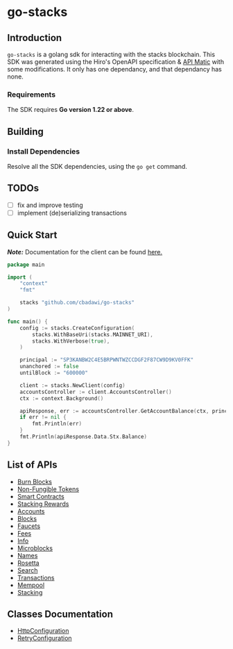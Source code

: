 # go-stacks

## Introduction

`go-stacks` is a golang sdk for interacting with the stacks blockchain.
This SDK was generated using the Hiro's OpenAPI specification & [API Matic](https://www.apimatic.io/) with some modifications. It only has one dependancy, and that dependancy has none.

### Requirements

The SDK requires **Go version 1.22 or above**.

## Building

### Install Dependencies

Resolve all the SDK dependencies, using the `go get` command.

## TODOs

- [ ] fix and improve testing
- [ ] implement (de)serializing transactions

## Quick Start

**_Note:_** Documentation for the client can be found [here.](doc/client.md)

```go
package main

import (
	"context"
	"fmt"

	stacks "github.com/cbadawi/go-stacks"
)

func main() {
	config := stacks.CreateConfiguration(
		stacks.WithBaseUri(stacks.MAINNET_URI),
		stacks.WithVerbose(true),
	)

	principal := "SP3KANBW2C4E5BRPWNTWZCCDGF2F87CW9D9KV0FFK"
	unanchored := false
	untilBlock := "600000"

	client := stacks.NewClient(config)
	accountsController := client.AccountsController()
	ctx := context.Background()

	apiResponse, err := accountsController.GetAccountBalance(ctx, principal, &unanchored, &untilBlock)
	if err != nil {
		fmt.Println(err)
	}
	fmt.Println(apiResponse.Data.Stx.Balance)
}

```

## List of APIs

- [Burn Blocks](doc/controllers/burn-blocks.md)
- [Non-Fungible Tokens](doc/controllers/non-fungible-tokens.md)
- [Smart Contracts](doc/controllers/smart-contracts.md)
- [Stacking Rewards](doc/controllers/stacking-rewards.md)
- [Accounts](doc/controllers/accounts.md)
- [Blocks](doc/controllers/blocks.md)
- [Faucets](doc/controllers/faucets.md)
- [Fees](doc/controllers/fees.md)
- [Info](doc/controllers/info.md)
- [Microblocks](doc/controllers/microblocks.md)
- [Names](doc/controllers/names.md)
- [Rosetta](doc/controllers/rosetta.md)
- [Search](doc/controllers/search.md)
- [Transactions](doc/controllers/transactions.md)
- [Mempool](doc/controllers/mempool.md)
- [Stacking](doc/controllers/stacking.md)

## Classes Documentation

- [HttpConfiguration](doc/http-configuration.md)
- [RetryConfiguration](doc/retry-configuration.md)

